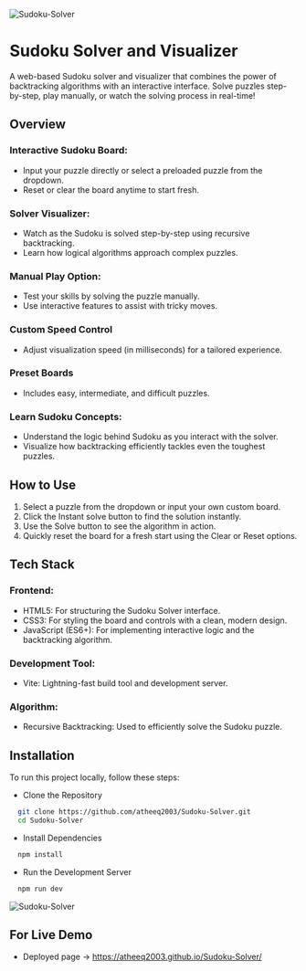   ![Sudoku-Solver](https://github.com/user-attachments/assets/5aa6e3e6-e58d-4fc8-a199-ef193db553d3)

# Sudoku Solver and Visualizer

A web-based Sudoku solver and visualizer that combines the power of backtracking algorithms with an interactive interface. Solve puzzles step-by-step, play manually, or watch the solving process in real-time!

## Overview

### Interactive Sudoku Board:

- Input your puzzle directly or select a preloaded puzzle from the dropdown.
- Reset or clear the board anytime to start fresh.

### Solver Visualizer:

- Watch as the Sudoku is solved step-by-step using recursive backtracking.
- Learn how logical algorithms approach complex puzzles.

### Manual Play Option:

- Test your skills by solving the puzzle manually.
- Use interactive features to assist with tricky moves.

### Custom Speed Control
- Adjust visualization speed (in milliseconds) for a tailored experience.

### Preset Boards
- Includes easy, intermediate, and difficult puzzles.

### Learn Sudoku Concepts:

- Understand the logic behind Sudoku as you interact with the solver.
- Visualize how backtracking efficiently tackles even the toughest puzzles.

## How to Use 
1. Select a puzzle from the dropdown or input your own custom board.
2. Click the Instant solve button to find the solution instantly.
3. Use the Solve button to see the algorithm in action.
4. Quickly reset the board for a fresh start using the Clear or Reset options.




## Tech Stack
### Frontend:
- HTML5: For structuring the Sudoku Solver interface.
- CSS3: For styling the board and controls with a clean, modern design.
- JavaScript (ES6+): For implementing interactive logic and the backtracking algorithm.

### Development Tool:
- Vite: Lightning-fast build tool and development server.

### Algorithm:
- Recursive Backtracking: Used to efficiently solve the Sudoku puzzle.

## Installation

To run this project locally, follow these steps:
- Clone the Repository
```bash
  git clone https://github.com/atheeq2003/Sudoku-Solver.git
  cd Sudoku-Solver
```

- Install Dependencies
```bash
  npm install  
```

- Run the Development Server
```bash
  npm run dev 
```




    
![Sudoku-Solver](https://github.com/user-attachments/assets/5aa6e3e6-e58d-4fc8-a199-ef193db553d3)

## For Live Demo
- Deployed page -> https://atheeq2003.github.io/Sudoku-Solver/

